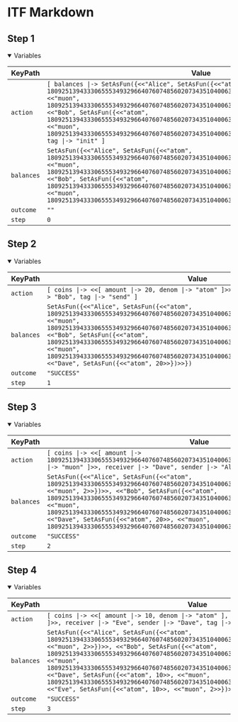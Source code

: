 # ITF Markdown

## Step 1

<details open>

<summary>Variables</summary>


|KeyPath|Value|
|-|-|
|`action`|`[ balances \|-> SetAsFun({<<"Alice", SetAsFun({<<"atom", 1809251394333065553493296640760748560207343510400633813116524750123642650623>>, <<"muon", 1809251394333065553493296640760748560207343510400633813116524750123642650623>>})>>, <<"Bob", SetAsFun({<<"atom", 1809251394333065553493296640760748560207343510400633813116524750123642650623>>, <<"muon", 1809251394333065553493296640760748560207343510400633813116524750123642650623>>})>>}), tag \|-> "init" ]`|
|`balances`|`SetAsFun({<<"Alice", SetAsFun({<<"atom", 1809251394333065553493296640760748560207343510400633813116524750123642650623>>, <<"muon", 1809251394333065553493296640760748560207343510400633813116524750123642650623>>})>>, <<"Bob", SetAsFun({<<"atom", 1809251394333065553493296640760748560207343510400633813116524750123642650623>>, <<"muon", 1809251394333065553493296640760748560207343510400633813116524750123642650623>>})>>})`|
|`outcome`|`""`|
|`step`|`0`|


</details>

## Step 2

<details open>

<summary>Variables</summary>


|KeyPath|Value|
|-|-|
|`action`|`[ coins \|-> <<[ amount \|-> 20, denom \|-> "atom" ]>>, receiver \|-> "Dave", sender \|-> "Bob", tag \|-> "send" ]`|
|`balances`|`SetAsFun({<<"Alice", SetAsFun({<<"atom", 1809251394333065553493296640760748560207343510400633813116524750123642650623>>, <<"muon", 1809251394333065553493296640760748560207343510400633813116524750123642650623>>})>>, <<"Bob", SetAsFun({<<"atom", 1809251394333065553493296640760748560207343510400633813116524750123642650603>>, <<"muon", 1809251394333065553493296640760748560207343510400633813116524750123642650623>>})>>, <<"Dave", SetAsFun({<<"atom", 20>>})>>})`|
|`outcome`|`"SUCCESS"`|
|`step`|`1`|


</details>

## Step 3

<details open>

<summary>Variables</summary>


|KeyPath|Value|
|-|-|
|`action`|`[ coins \|-> <<[ amount \|-> 1809251394333065553493296640760748560207343510400633813116524750123642650621, denom \|-> "muon" ]>>, receiver \|-> "Dave", sender \|-> "Alice", tag \|-> "send" ]`|
|`balances`|`SetAsFun({<<"Alice", SetAsFun({<<"atom", 1809251394333065553493296640760748560207343510400633813116524750123642650623>>, <<"muon", 2>>})>>, <<"Bob", SetAsFun({<<"atom", 1809251394333065553493296640760748560207343510400633813116524750123642650603>>, <<"muon", 1809251394333065553493296640760748560207343510400633813116524750123642650623>>})>>, <<"Dave", SetAsFun({<<"atom", 20>>, <<"muon", 1809251394333065553493296640760748560207343510400633813116524750123642650621>>})>>})`|
|`outcome`|`"SUCCESS"`|
|`step`|`2`|


</details>

## Step 4

<details open>

<summary>Variables</summary>


|KeyPath|Value|
|-|-|
|`action`|`[ coins \|-> <<[ amount \|-> 10, denom \|-> "atom" ], [ amount \|-> 2, denom \|-> "muon" ]>>, receiver \|-> "Eve", sender \|-> "Dave", tag \|-> "send" ]`|
|`balances`|`SetAsFun({<<"Alice", SetAsFun({<<"atom", 1809251394333065553493296640760748560207343510400633813116524750123642650623>>, <<"muon", 2>>})>>, <<"Bob", SetAsFun({<<"atom", 1809251394333065553493296640760748560207343510400633813116524750123642650603>>, <<"muon", 1809251394333065553493296640760748560207343510400633813116524750123642650623>>})>>, <<"Dave", SetAsFun({<<"atom", 10>>, <<"muon", 1809251394333065553493296640760748560207343510400633813116524750123642650619>>})>>, <<"Eve", SetAsFun({<<"atom", 10>>, <<"muon", 2>>})>>})`|
|`outcome`|`"SUCCESS"`|
|`step`|`3`|


</details>

